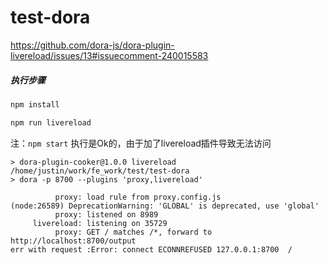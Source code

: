 # test-dora
https://github.com/dora-js/dora-plugin-livereload/issues/13#issuecomment-240015583

##### 执行步骤

```sh
npm install

npm run livereload
```

注：` npm start ` 执行是Ok的，由于加了livereload插件导致无法访问

```
> dora-plugin-cooker@1.0.0 livereload /home/justin/work/fe_work/test/test-dora
> dora -p 8700 --plugins 'proxy,livereload'

          proxy: load rule from proxy.config.js
(node:26589) DeprecationWarning: 'GLOBAL' is deprecated, use 'global'
          proxy: listened on 8989
     livereload: listening on 35729
          proxy: GET / matches /*, forward to http://localhost:8700/output
err with request :Error: connect ECONNREFUSED 127.0.0.1:8700  /

```